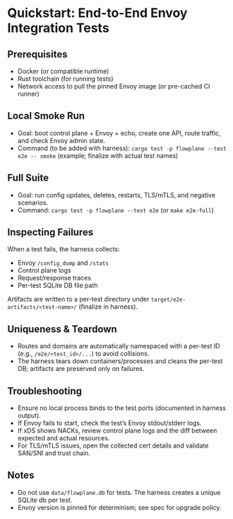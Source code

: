 # Quickstart: End-to-End Envoy Integration Tests

## Prerequisites
- Docker (or compatible runtime)
- Rust toolchain (for running tests)
- Network access to pull the pinned Envoy image (or pre-cached CI runner)

## Local Smoke Run
- Goal: boot control plane + Envoy + echo, create one API, route traffic, and check Envoy admin state.
- Command (to be added with harness): `cargo test -p flowplane --test e2e -- smoke` (example; finalize with actual test names)

## Full Suite
- Goal: run config updates, deletes, restarts, TLS/mTLS, and negative scenarios.
- Command: `cargo test -p flowplane --test e2e` (or `make e2e-full`)

## Inspecting Failures
When a test fails, the harness collects:
- Envoy `/config_dump` and `/stats`
- Control plane logs
- Request/response traces
- Per-test SQLite DB file path

Artifacts are written to a per-test directory under `target/e2e-artifacts/<test-name>/` (finalize in harness).

## Uniqueness & Teardown
- Routes and domains are automatically namespaced with a per-test ID (e.g., `/e2e/<test_id>/...`) to avoid collisions.
- The harness tears down containers/processes and cleans the per-test DB; artifacts are preserved only on failures.

## Troubleshooting
- Ensure no local process binds to the test ports (documented in harness output).
- If Envoy fails to start, check the test’s Envoy stdout/stderr logs.
- If xDS shows NACKs, review control plane logs and the diff between expected and actual resources.
- For TLS/mTLS issues, open the collected cert details and validate SAN/SNI and trust chain.

## Notes
- Do not use `data/flowplane.db` for tests. The harness creates a unique SQLite db per test.
- Envoy version is pinned for determinism; see spec for upgrade policy.
